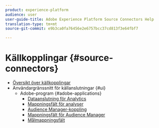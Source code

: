 ```yaml
---
product: experience-platform
audience: user
user-guide-title: Adobe Experience Platform Source Connectors Help
translation-type: tm+mt
source-git-commit: e9b3ca0fa76456e2e6757bcc37cd813f3e64fbf7

---
```



# Källkopplingar {#source-connectors}

- [Översikt över källkopplingar](home.md)
- Användargränssnitt för källanslutningar {#ui}
   - Adobe-program {#adobe-applications}
      - [Dataanslutning för Analytics](ui/adobe-applications/analytics.md)
      - [Mappningsfält för analyser](ui/adobe-applications/analytics-mapping.md)
      - [Audience Manager-koppling](ui/adobe-applications/audience-manager.md)
      - [Mappningsfält för Audience Manager](ui/adobe-applications/audience-manager-mapping.md)
      - [Målmappningsfält](ui/adobe-applications/target-mapping.md)